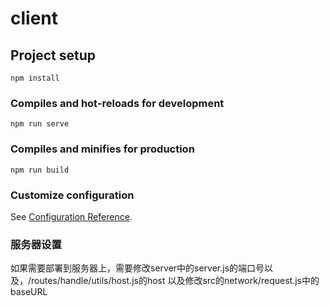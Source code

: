 # client

## Project setup
```
npm install
```

### Compiles and hot-reloads for development
```
npm run serve
```

### Compiles and minifies for production
```
npm run build
```

### Customize configuration
See [Configuration Reference](https://cli.vuejs.org/config/).



### 服务器设置
如果需要部署到服务器上，需要修改server中的server.js的端口号以及，/routes/handle/utils/host.js的host
以及修改src的network/request.js中的baseURL
